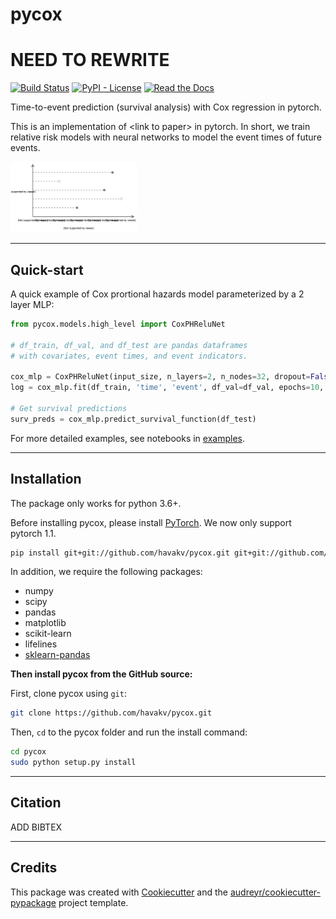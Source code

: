 # pycox

# NEED TO REWRITE

[![Build Status](https://img.shields.io/travis/havakv/pycox.svg?branch=master)](https://travis-ci.org/havakv/pycox)
[![PyPI - License](https://img.shields.io/pypi/l/Django.svg)](./LICENSE)
[![Read the Docs](https://img.shields.io/readthedocs/pip.svg)](https://pycox.readthedocs.io/en/latest/?badge=latest)



Time-to-event prediction (survival analysis) with Cox regression in pytorch. 

This is an implementation of \<link to paper\> in pytorch.
In short, we train relative risk models with neural networks to model the event times of future events.


<img src="./figures/time-to-event.svg" width="40%">


------------------
## Quick-start

A quick example of Cox prortional hazards model parameterized by a 2 layer MLP:
```python
from pycox.models.high_level import CoxPHReluNet

# df_train, df_val, and df_test are pandas dataframes
# with covariates, event times, and event indicators.

cox_mlp = CoxPHReluNet(input_size, n_layers=2, n_nodes=32, dropout=False, batch_norm=True)
log = cox_mlp.fit(df_train, 'time', 'event', df_val=df_val, epochs=10, verbose=True)

# Get survival predictions
surv_preds = cox_mlp.predict_survival_function(df_test)
```

For more detailed examples, see notebooks in [examples](./examples).

----------------


## Installation

The package only works for python 3.6+.

Before installing pycox, please install [PyTorch](https://pytorch.org/). We now only support pytorch 1.1.

```sh
pip install git+git://github.com/havakv/pycox.git git+git://github.com/havakv/torchtuples.git
```

In addition, we require the following packages:

- numpy
- scipy
- pandas
- matplotlib
- scikit-learn
- lifelines
- [sklearn-pandas](https://github.com/scikit-learn-contrib/sklearn-pandas)


**Then install pycox from the GitHub source:**

First, clone pycox using `git`:

```sh
git clone https://github.com/havakv/pycox.git
```

 Then, `cd` to the pycox folder and run the install command:
```sh
cd pycox
sudo python setup.py install
```
------------------
## Citation

ADD BIBTEX

------------------

## Credits

This package was created with [Cookiecutter](https://github.com/audreyr/cookiecutter) and the [audreyr/cookiecutter-pypackage](https://github.com/audreyr/cookiecutter-pypackage) project template.

